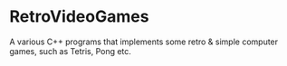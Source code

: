 # RetroVideoGames
A various C++ programs that implements some retro &amp; simple computer games, such as Tetris, Pong etc.
